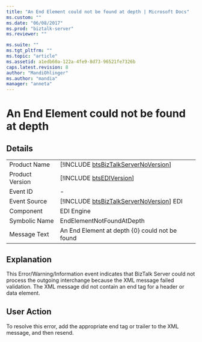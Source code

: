 ```yaml
---
title: "An End Element could not be found at depth | Microsoft Docs"
ms.custom: ""
ms.date: "06/08/2017"
ms.prod: "biztalk-server"
ms.reviewer: ""

ms.suite: ""
ms.tgt_pltfrm: ""
ms.topic: "article"
ms.assetid: a1edb60a-122a-4fe9-8d73-96521fe7326b
caps.latest.revision: 8
author: "MandiOhlinger"
ms.author: "mandia"
manager: "anneta"
---
```

# An End Element could not be found at depth
## Details  
  
|                 |                                                                                         |
|-----------------|-----------------------------------------------------------------------------------------|
|  Product Name   |   [!INCLUDE [btsBizTalkServerNoVersion](../includes/btsbiztalkservernoversion-md.md)]   |
| Product Version |               [!INCLUDE [btsEDIVersion](../includes/btsediversion-md.md)]               |
|    Event ID     |                                            -                                            |
|  Event Source   | [!INCLUDE [btsBizTalkServerNoVersion](../includes/btsbiztalkservernoversion-md.md)] EDI |
|    Component    |                                       EDI Engine                                        |
|  Symbolic Name  |                                EndElementNotFoundAtDepth                                |
|  Message Text   |                     An End Element at depth {0} could not be found                      |
  
## Explanation  
 This Error/Warning/Information event indicates that BizTalk Server could not process the outgoing interchange because the XML message failed validation. The XML message did not contain an end tag for a header or data element.  
  
## User Action  
 To resolve this error, add the appropriate end tag or trailer to the XML message, and then resend.